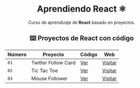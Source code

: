 <div align="center">

# Aprendiendo React ⚛️

Curso de aprendizaje de **React** basado en proyectos.

## ⌨️ Proyectos de React con código

| Número | Proyecto            | Código                                  | Web                                           |
| ------ | ------------------- | --------------------------------------- | --------------------------------------------- |
| `01`   | Twitter Follow Card | [Ver](projects/01-twitter-follow-card/) | [Visitar](https://pablo-hg-react-01.surge.sh) |
| `02`   | Tic Tac Toe         | [Ver](projects/02-tic-tac-toe/)         | [Visitar](https://pablo-hg-react-02.surge.sh) |
| `03`   | Mouse Follower      | [Ver](projects/03-mouse-follower)       | [Visitar](https://pablo-hg-react-03.surge.sh) |
